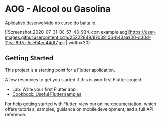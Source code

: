 # AOG - Alcool ou Gasolina

Aplicativo desenvolvido no curso do balta.io.


![Screenshot_2020-07-31-08-57-43-934_com example aog](https://user-images.githubusercontent.com/25222849/89038106-b43aa800-d30d-11ea-897c-5de94cc44df7.jpg | width=20)


## Getting Started

This project is a starting point for a Flutter application.

A few resources to get you started if this is your first Flutter project:

- [Lab: Write your first Flutter app](https://flutter.dev/docs/get-started/codelab)
- [Cookbook: Useful Flutter samples](https://flutter.dev/docs/cookbook)

For help getting started with Flutter, view our
[online documentation](https://flutter.dev/docs), which offers tutorials,
samples, guidance on mobile development, and a full API reference.

